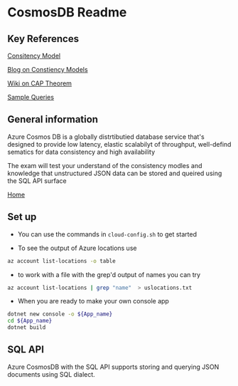 # CosmosDB Readme

## Key References

[Consitency Model](https://docs.microsoft.com/en-us/azure/cosmos-db/consistency-levels)

[Blog on Constiency Models](https://blog.jeremylikness.com/blog/2018-03-23_getting-behind-the-9ball-cosmosdb-consistency-levels/)

[Wiki on CAP Theorem ](https://en.wikipedia.org/wiki/CAP_theorem)

[Sample Queries ](https://docs.microsoft.com/en-us/azure/cosmos-db/sql-query-getting-started)

## General information

Azure Cosmos DB is a globally distrtibutied database service that's designed to provide low latency, elastic scalabilyt of throughput,
well-defind sematics for data consistency and high availability

The exam will test your understand of the consistency modles and knowledge that unstructured JSON
data can be stored and queired using the SQL API surface

[Home](/Readme.md)


## Set up 

* You can use the commands in ```cloud-config.sh``` to get started

* To see the output of Azure locations use

```bash
az account list-locations -o table
```

* to work with a file with the grep'd output of names you can try

```bash
az account list-locations | grep "name"  > uslocations.txt
```

* When you are ready to make your own console app

```bash
dotnet new console -o ${App_name}
cd ${App_name}
dotnet build
```





## SQL API

Azure CosmosDB with the SQL API supports storing and querying JSON documents using SQL dialect.